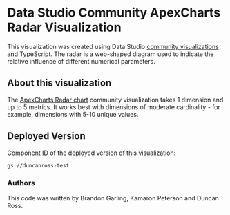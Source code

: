 # Data Studio Community ApexCharts Radar Visualization

This visualization was created using Data Studio [community visualizations][community viz] and TypeScript. The radar is a web-shaped diagram used to indicate the relative influence of different numerical parameters.

## About this visualization

The [ApexCharts Radar chart][apex-radar] community visualization takes 1 dimension and up to 5 metrics. It works best with dimensions of moderate cardinality - for example, dimensions with 5-10 unique values.

## Deployed Version
Component ID of the deployed version of this visualization:

```bash
gs://duncanross-test
```

### Authors

This code was written by Brandon Garling, Kamaron Peterson and Duncan Ross.

[community viz]: http://developers.google.com/datastudio/visualization
[datastudio]: https://datastudio.google.com
[apex-radar]: https://apexcharts.com/docs/chart-types/radar/

